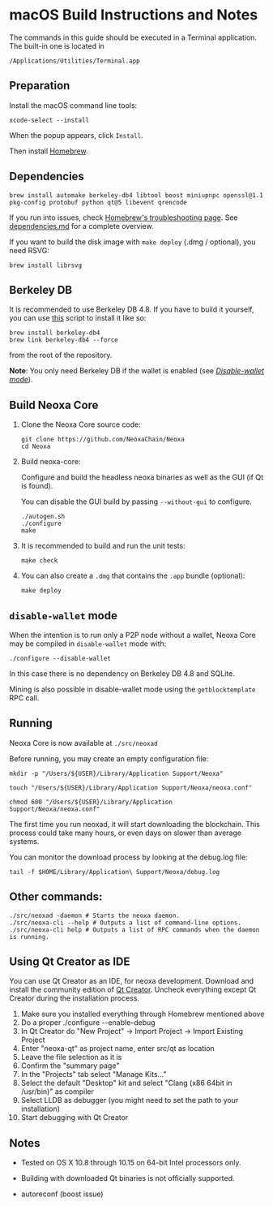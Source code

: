 macOS Build Instructions and Notes
====================================
The commands in this guide should be executed in a Terminal application.
The built-in one is located in 
```
/Applications/Utilities/Terminal.app
```

Preparation
-----------
Install the macOS command line tools:

`xcode-select --install`

When the popup appears, click `Install`.

Then install [Homebrew](https://brew.sh).

Dependencies
----------------------

    brew install automake berkeley-db4 libtool boost miniupnpc openssl@1.1 pkg-config protobuf python qt@5 libevent qrencode

If you run into issues, check [Homebrew's troubleshooting page](https://docs.brew.sh/Troubleshooting).
See [dependencies.md](dependencies.md) for a complete overview.

If you want to build the disk image with `make deploy` (.dmg / optional), you need RSVG:
```shell
brew install librsvg
```

## Berkeley DB
It is recommended to use Berkeley DB 4.8. If you have to build it yourself,
you can use [this](/contrib/install_db4.sh) script to install it
like so:

```shell
brew install berkeley-db4
brew link berkeley-db4 --force
```

from the root of the repository.

**Note**: You only need Berkeley DB if the wallet is enabled (see [*Disable-wallet mode*](/doc/build-osx.md#disable-wallet-mode)).

## Build Neoxa Core

1. Clone the Neoxa Core source code:
    ```shell
    git clone https://github.com/NeoxaChain/Neoxa
    cd Neoxa
    ```

2.  Build neoxa-core:

    Configure and build the headless neoxa binaries as well as the GUI (if Qt is found).

    You can disable the GUI build by passing `--without-gui` to configure.
    ```shell
    ./autogen.sh
    ./configure
    make
    ```

3.  It is recommended to build and run the unit tests:
    ```shell
    make check
    ```

4.  You can also create a  `.dmg` that contains the `.app` bundle (optional):
    ```shell
    make deploy
    ```

## `disable-wallet` mode
When the intention is to run only a P2P node without a wallet, Neoxa Core may be
compiled in `disable-wallet` mode with:
```shell
./configure --disable-wallet
```

In this case there is no dependency on Berkeley DB 4.8 and SQLite.

Mining is also possible in disable-wallet mode using the `getblocktemplate` RPC call.

## Running
Neoxa Core is now available at `./src/neoxad`

Before running, you may create an empty configuration file:
```shell
mkdir -p "/Users/${USER}/Library/Application Support/Neoxa"

touch "/Users/${USER}/Library/Application Support/Neoxa/neoxa.conf"

chmod 600 "/Users/${USER}/Library/Application Support/Neoxa/neoxa.conf"
```

The first time you run neoxad, it will start downloading the blockchain. This process could
take many hours, or even days on slower than average systems.

You can monitor the download process by looking at the debug.log file:
```shell
tail -f $HOME/Library/Application\ Support/Neoxa/debug.log
```

Other commands:
-------

    ./src/neoxad -daemon # Starts the neoxa daemon.
    ./src/neoxa-cli --help # Outputs a list of command-line options.
    ./src/neoxa-cli help # Outputs a list of RPC commands when the daemon is running.

Using Qt Creator as IDE
------------------------
You can use Qt Creator as an IDE, for neoxa development.
Download and install the community edition of [Qt Creator](https://www.qt.io/download/).
Uncheck everything except Qt Creator during the installation process.

1. Make sure you installed everything through Homebrew mentioned above
2. Do a proper ./configure --enable-debug
3. In Qt Creator do "New Project" -> Import Project -> Import Existing Project
4. Enter "neoxa-qt" as project name, enter src/qt as location
5. Leave the file selection as it is
6. Confirm the "summary page"
7. In the "Projects" tab select "Manage Kits..."
8. Select the default "Desktop" kit and select "Clang (x86 64bit in /usr/bin)" as compiler
9. Select LLDB as debugger (you might need to set the path to your installation)
10. Start debugging with Qt Creator

Notes
-----

* Tested on OS X 10.8 through 10.15 on 64-bit Intel processors only.

* Building with downloaded Qt binaries is not officially supported. 

* autoreconf (boost issue)
